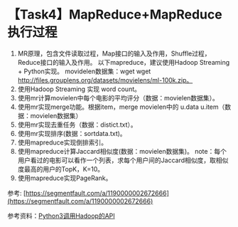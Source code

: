 # 【Task4】MapReduce+MapReduce执行过程
1. MR原理，包含文件读取过程，Map接口的输入及作用，Shuffle过程，Reduce接口的输入及作用。
以下mapreduce，建议使用Hadoop Streaming + Python实现。
movidelen数据集：wget  wget http://files.grouplens.org/datasets/movielens/ml-100k.zip。
2. 使用Hadoop Streaming 实现 word count。
3. 使用mr计算movielen中每个电影的平均评分（数据：movielen数据集）。
4. 使用mr实现merge功能。根据item，merge movielen中的 u.data u.item（数据：movielen数据集）
5. 使用mr实现去重任务（数据：distict.txt）。
6. 使用mr实现排序(数据：sortdata.txt)。
7. 使用mapreduce实现倒排索引。
8. 使用mapreduce计算Jaccard相似度(数据：movielen数据集)。
note：每个用户看过的电影可以看作一个列表，求每个用户间的Jaccard相似度，取相似度最高的用户的TopK，K=10。
9. 使用mapreduce实现PageRank。


参考: [https://segmentfault.com/a/1190000002672666](https://segmentfault.com/a/1190000002672666)

参考资料：[Python3调用Hadoop的API](https://www.cnblogs.com/sss4/p/10443497.html)
